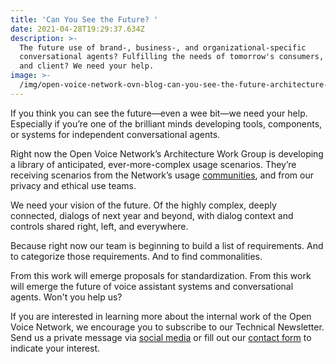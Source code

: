 ```yaml
---
title: 'Can You See the Future? '
date: 2021-04-28T19:29:37.634Z
description: >-
  The future use of brand-, business-, and organizational-specific
  conversational agents? Fulfilling the needs of tomorrow's consumers, patients,
  and client? We need your help.
image: >-
  /img/open-voice-network-ovn-blog-can-you-see-the-future-architecture-work-group.jpg
---
```

If you think you can see the future—even a wee bit—we need your help. Especially if you’re one of the brilliant minds developing tools, components, or systems for independent conversational agents.

Right now the Open Voice Network’s Architecture Work Group is developing a library of anticipated, ever-more-complex usage scenarios. They’re receiving scenarios from the Network’s usage [communities](https://openvoicenetwork.org/communities/), and from our privacy and ethical use teams.

We need your vision of the future. Of the highly complex, deeply connected, dialogs of next year and beyond, with dialog context and controls shared right, left, and everywhere.

Because right now our team is beginning to build a list of requirements. And to categorize those requirements. And to find commonalities.

From this work will emerge proposals for standardization. From this work will emerge the future of voice assistant systems and conversational agents. Won't you help us?

If you are interested in learning more about the internal work of the Open Voice Network, we encourage you to subscribe to our Technical Newsletter. Send us a private message via [social media](https://www.facebook.com/openvoicenetwork) or fill out our [contact form](https://openvoicenetwork.org/contact/) to indicate your interest.
